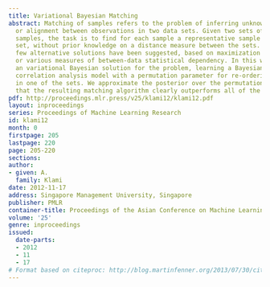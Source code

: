 ```yaml
---
title: Variational Bayesian Matching
abstract: Matching of samples refers to the problem of inferring unknown co-occurrence
  or alignment between observations in two data sets. Given two sets of equally many
  samples, the task is to find for each sample a representative sample in the other
  set, without prior knowledge on a distance measure between the sets. Recently a
  few alternative solutions have been suggested, based on maximization of joint likelihood
  or various measures of between-data statistical dependency. In this work we present
  an variational Bayesian solution for the problem, learning a Bayesian canonical
  correlation analysis model with a permutation parameter for re-ordering the samples
  in one of the sets. We approximate the posterior over the permutations, and demonstrate
  that the resulting matching algorithm clearly outperforms all of the earlier solutions.
pdf: http://proceedings.mlr.press/v25/klami12/klami12.pdf
layout: inproceedings
series: Proceedings of Machine Learning Research
id: klami12
month: 0
firstpage: 205
lastpage: 220
page: 205-220
sections: 
author:
- given: A.
  family: Klami
date: 2012-11-17
address: Singapore Management University, Singapore
publisher: PMLR
container-title: Proceedings of the Asian Conference on Machine Learning
volume: '25'
genre: inproceedings
issued:
  date-parts:
  - 2012
  - 11
  - 17
# Format based on citeproc: http://blog.martinfenner.org/2013/07/30/citeproc-yaml-for-bibliographies/
---
```

